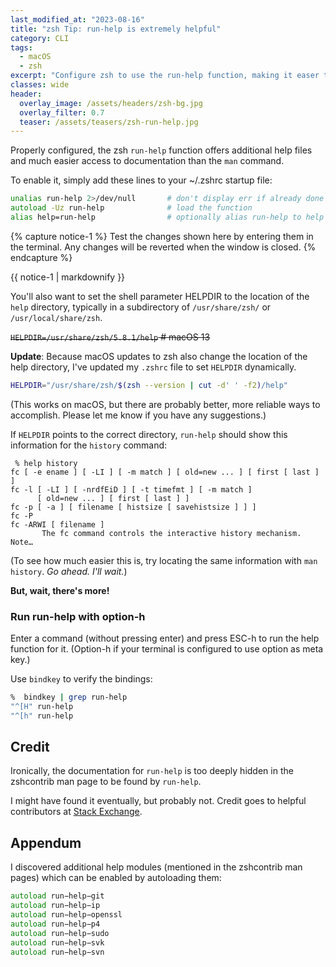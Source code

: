 ```yaml
---
last_modified_at: "2023-08-16"
title: "zsh Tip: run-help is extremely helpful"
category: CLI
tags:
  - macOS
  - zsh
excerpt: "Configure zsh to use the run-help function, making it easer to access documentation."
classes: wide
header:
  overlay_image: /assets/headers/zsh-bg.jpg
  overlay_filter: 0.7
  teaser: /assets/teasers/zsh-run-help.jpg
---
```


Properly configured, the zsh `run-help` function offers additional help files and much easier access to documentation than the `man` command.

To enable it, simply add these lines to your \~/.zshrc startup file:

```zsh
unalias run-help 2>/dev/null       # don't display err if already done
autoload -Uz run-help              # load the function
alias help=run-help                # optionally alias run-help to help
```

{% capture notice-1 %}
Test the changes shown here by entering them in the terminal. Any changes will be reverted when the window is closed.
{% endcapture %}<div class="notice--primary">{{ notice-1 | markdownify }}</div>


You'll also want to set the shell parameter HELPDIR to the location of the `help` directory, typically in a subdirectory of `/usr/share/zsh/` or `/usr/local/share/zsh`.

<!-- ```zsh
HELPDIR=/usr/share/zsh/5.8.1/help    # macos 13
```
 -->

 ~~`HELPDIR=/usr/share/zsh/5.8.1/help` # macOS 13~~

**Update**: Because macOS updates to zsh also change the location of the help directory, I've updated my `.zshrc` file to set `HELPDIR` dynamically.

```zsh
HELPDIR="/usr/share/zsh/$(zsh --version | cut -d' ' -f2)/help"
```

(This works on macOS, but there are probably better, more reliable ways to accomplish. Please let me know if you have any suggestions.)



If `HELPDIR` points to the correct directory, `run-help` should show this information for the `history` command:

```shell
 % help history
fc [ -e ename ] [ -LI ] [ -m match ] [ old=new ... ] [ first [ last ] ]
fc -l [ -LI ] [ -nrdfEiD ] [ -t timefmt ] [ -m match ]
      [ old=new ... ] [ first [ last ] ]
fc -p [ -a ] [ filename [ histsize [ savehistsize ] ] ]
fc -P
fc -ARWI [ filename ]
       The fc command controls the interactive history mechanism.  Note…
```

(To see how much easier this is, try locating the same information with `man history`. *Go ahead. I'll wait.*)


**But, wait, there's more!**

### Run run-help with option-h

Enter a command (without pressing enter) and press ESC-h to run the help function for it. (Option-h if your terminal is configured to use option as meta key.)

Use `bindkey` to verify the bindings:

```zsh
%  bindkey | grep run-help
"^[H" run-help
"^[h" run-help
```

## Credit

Ironically, the documentation for `run-help` is too deeply hidden in the zshcontrib man page to be found by `run-help`.

I might have found it eventually, but probably not. Credit goes to helpful contributors at
[Stack Exchange](https://stackoverflow.com/questions/4405382/how-can-i-read-documentation-about-built-in-zsh-commands).


## Appendum

I discovered additional help modules (mentioned in the zshcontrib man pages) which can be enabled by autoloading them:

```zsh
autoload run−help−git
autoload run−help−ip
autoload run−help−openssl
autoload run−help−p4
autoload run−help−sudo
autoload run−help−svk
autoload run−help−svn
```
